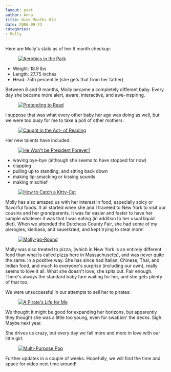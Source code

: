 ```yaml
--- 
layout: post
author: Anna
title: Nine Months Old
date: 2006-09-23
categories: 
- Molly
---
```


Here are Molly's stats as of her 9 month checkup:

<figure><a href="http://www.flickr.com/photo.gne?id=247499935"><img class="photo" src="http://static.flickr.com/98/247499935_614095d697.jpg" alt="Aerobics in the Park" border="0"></a> </figure>

* Weight: 18.9 lbs
* Length: 27.75 inches
* Head: 75th percentile (she gets that from her father)

Between 8 and 9 months, Molly became a completely different baby. Every day she became more alert, aware, interactive, and awe-inspiring.

<figure><a href="http://www.flickr.com/photo.gne?id=247509114"><img class="photo" src="http://static.flickr.com/95/247509114_dd15e63af6.jpg" alt="Pretending to Read" border="0"></a> </figure>

I suppose that was what every other baby her age was doing as well, but we were too busy for me to take a poll of other mothers.

<figure><a href="http://www.flickr.com/photo.gne?id=247509477"><img class="photo" src="http://static.flickr.com/88/247509477_a4d4cb9f1e.jpg" alt="Caught in the Act- of Reading" border="0"></a> </figure>

Her new talents have included:

<figure><a href="http://www.flickr.com/photo.gne?id=247511821"><img class="photo" src="http://static.flickr.com/96/247511821_6d6d0b36dc.jpg" alt="He Won't be President Forever?" border="0"></a> </figure>

<ul> <li>waving bye-bye (although she seems to have stopped for now)</li> <li>clapping</li> <li>pulling up to standing, and sitting back down</li> <li>making lip-smacking or kissing sounds</li> <li>making mischief</li> </ul>

<figure><a href="http://www.flickr.com/photo.gne?id=247724924"><img class="photo" src="http://static.flickr.com/93/247724924_5ab978080c.jpg" alt="How to Catch a Kitty-Cat" border="0"></a> </figure>

Molly has also amazed us with her interest in food, especially spicy or flavorful foods. It all started when she and I traveled to New York to visit our cousins and her grandparents. It was far easier and faster to have her sample whatever it was that I was eating (in addition to her usual liquid diet). When we attended the Dutchess County Fair, she had some of my pierogies, kielbasa, and sauerkraut, and kept trying to steal more!

<figure><a href="http://www.flickr.com/photo.gne?id=247727084"><img class="photo" src="http://static.flickr.com/82/247727084_9896405a7d.jpg" alt="Molly-go-Round" border="0"></a> </figure>

Molly was also treated to pizza, (which in New York is an entirely different food than what is called pizza here in Massachusetts), and was never quite the same. In a positive way. She has since had Italian, Chinese, Thai, and Indian food, and much to everyone's surprise (including our own), really seems to love it all. What she doesn't love, she spits out. Fair enough. There's always the standard baby fare waiting for her, and she gets plenty of that too.

We were unsuccessful in our attempts to sell her to pirates:

<figure><a href="http://www.flickr.com/photo.gne?id=247728541"><img class="photo" src="http://static.flickr.com/82/247728541_f87dc2b676.jpg" alt="A Pirate's Life for Me" border="0"></a> </figure>

We thought it might be good for expanding her horizons, but apparently they thought she was a little too young, even for swabbin' the decks. Sigh. Maybe next year.

She drives us crazy, but every day we fall more and more in love with our little girl.

<figure><a href="http://www.flickr.com/photo.gne?id=247510751"><img class="photo" src="http://static.flickr.com/83/247510751_79cc920750.jpg" alt="Multi-Purpose Pop" border="0"></a> </figure>

Further updates in a couple of weeks. Hopefully, we will find the time and space for video next time around!

